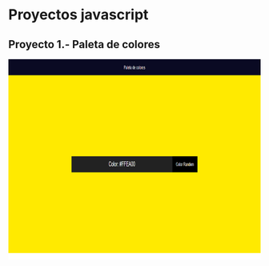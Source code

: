 # Proyectos javascript

## Proyecto 1.- Paleta de colores

<img width="600" height="400" src="/Proyecto1/img/proyecto1.png" alt="Proyecto 1"/>
